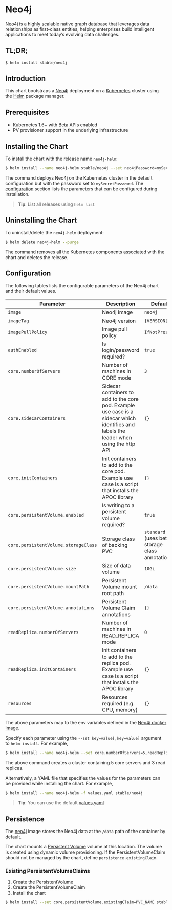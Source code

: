 # Neo4j

[Neo4j](https://neo4j.com/) is a highly scalable native graph database that
leverages data relationships as first-class entities, helping enterprises build
intelligent applications to meet today’s evolving data challenges.

## TL;DR;

```bash
$ helm install stable/neo4j
```

## Introduction

This chart bootstraps a [Neo4j](https://github.com/neo4j/docker-neo4j)
deployment on a [Kubernetes](http://kubernetes.io) cluster using the
[Helm](https://helm.sh) package manager.

## Prerequisites

* Kubernetes 1.6+ with Beta APIs enabled
* PV provisioner support in the underlying infrastructure

## Installing the Chart

To install the chart with the release name `neo4j-helm`:

```bash
$ helm install --name neo4j-helm stable/neo4j --set neo4jPassword=mySecretPassword
```

The command deploys Neo4j on the Kubernetes cluster in the default configuration
but with the password set to `mySecretPassword`. The
[configuration](#configuration) section lists the parameters that can be
configured during installation.

> **Tip**: List all releases using `helm list`

## Uninstalling the Chart

To uninstall/delete the `neo4j-helm` deployment:

```bash
$ helm delete neo4j-helm --purge
```

The command removes all the Kubernetes components associated with the chart and
deletes the release.

## Configuration

The following tables lists the configurable parameters of the Neo4j chart and
their default values.

| Parameter                            | Description                                                                                                                             | Default                                         |
| ------------------------------------ | --------------------------------------------------------------------------------------------------------------------------------------- | ----------------------------------------------- |
| `image`                              | Neo4j image                                                                                                                             | `neo4j`                                         |
| `imageTag`                           | Neo4j version                                                                                                                           | `{VERSION}`                                     |
| `imagePullPolicy`                    | Image pull policy                                                                                                                       | `IfNotPresent`                                  |
| `authEnabled`                        | Is login/password required?                                                                                                             | `true`                                          |
| `core.numberOfServers`               | Number of machines in CORE mode                                                                                                         | `3`                                             |
| `core.sideCarContainers`             | Sidecar containers to add to the core pod. Example use case is a sidecar which identifies and labels the leader when using the http API | `{}`                                            |
| `core.initContainers`                | Init containers to add to the core pod. Example use case is a script that installs the APOC library                                     | `{}`                                            |
| `core.persistentVolume.enabled`      | Is writing to a persistent volume required?                                                                                             | `true`                                          |
| `core.persistentVolume.storageClass` | Storage class of backing PVC                                                                                                            | `standard` (uses beta storage class annotation) |
| `core.persistentVolume.size`         | Size of data volume                                                                                                                     | `10Gi`                                          |
| `core.persistentVolume.mountPath`    | Persistent Volume mount root path                                                                                                       | `/data`                                         |
| `core.persistentVolume.annotations`  | Persistent Volume Claim annotations                                                                                                     | `{}`                                            |
| `readReplica.numberOfServers`        | Number of machines in READ_REPLICA mode                                                                                                 | `0`                                             |
| `readReplica.initContainers`         | Init containers to add to the replica pod. Example use case is a script that installs the APOC library                                  | `{}`                                            |
| `resources`                          | Resources required (e.g. CPU, memory)                                                                                                   | `{}`                                            |

The above parameters map to the env variables defined in the
[Neo4j docker image](https://github.com/neo4j/docker-neo4j).

Specify each parameter using the `--set key=value[,key=value]` argument to `helm install`. For example,

```bash
$ helm install --name neo4j-helm --set core.numberOfServers=5,readReplica.numberOfServers=3 stable/neo4j
```

The above command creates a cluster containing 5 core servers and 3 read
replicas.

Alternatively, a YAML file that specifies the values for the parameters can be
provided while installing the chart. For example,

```bash
$ helm install --name neo4j-helm -f values.yaml stable/neo4j
```

> **Tip**: You can use the default [values.yaml](values.yaml)

## Persistence

The [neo4j](https://github.com/neo4j/docker-neo4j) image stores the Neo4j data
at the `/data` path of the container by default.

The chart mounts a
[Persistent Volume](http://kubernetes.io/docs/user-guide/persistent-volumes/)
volume at this location. The volume is created using dynamic volume
provisioning. If the PersistentVolumeClaim should not be managed by the chart,
define `persistence.existingClaim`.

### Existing PersistentVolumeClaims

1. Create the PersistentVolume
2. Create the PersistentVolumeClaim
3. Install the chart

```bash
$ helm install --set core.persistentVolume.existingClaim=PVC_NAME stable/neo4j
```
